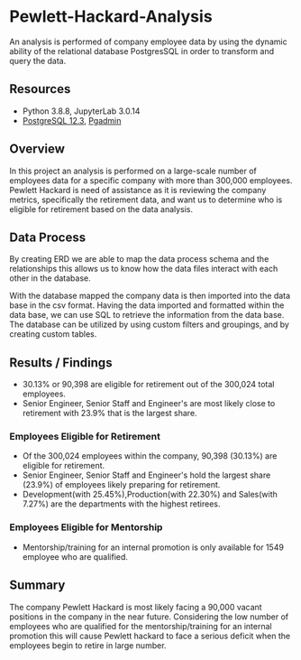 # Pewlett-Hackard-Analysis
An analysis is performed of company employee data by using the dynamic ability of the relational database PostgresSQL in order to transform and query the data.

##  Resources 
- Python 3.8.8, JupyterLab 3.0.14
- [PostgreSQL 12.3](https://www.postgresql.org/), [Pgadmin](https://www.pgadmin.org/) 

## Overview
In this project an analysis is performed on a large-scale number of employees data for a specific company with more than 300,000 employees. Pewlett Hackard is need of assistance as it is reviewing the company metrics, specifically the retirement data, and want us to determine who is eligible for retirement based on the data analysis.

## Data Process  
By creating ERD we are able to map the data process schema and the relationships this allows us to know how the data files interact with each other in the database.

With the database mapped the company data is then imported into the data base in the csv format. Having the data imported and formatted within the data base, we can use SQL to retrieve the information from the data base. The database can be utilized by using custom filters and groupings, and by creating custom tables.

## Results / Findings
- 30.13% or 90,398 are eligible for retirement out of the 300,024 total employees.
- Senior Engineer, Senior Staff and Engineer's are most likely close to retirement with 23.9% that is the largest share. 

### Employees Eligible for Retirement
- Of the 300,024 employees within the company, 90,398 (30.13%) are eligible for retirement. 
- Senior Engineer, Senior Staff and Engineer's hold the largest share (23.9%) of employees likely preparing for retirement.
- Development(with 25.45%),Production(with 22.30%) and Sales(with 7.27%) are the departments with the highest retirees.

### Employees Eligible for Mentorship
- Mentorship/training for an internal promotion is only available for 1549 employee who are qualified.

## Summary
The company Pewlett Hackard is most likely facing a 90,000 vacant positions in the company in the near future. Considering the low number of employees who are qualified for the mentorship/training for an internal promotion this will cause Pewlett hackard to face a serious deficit when the employees begin to retire in large number.
